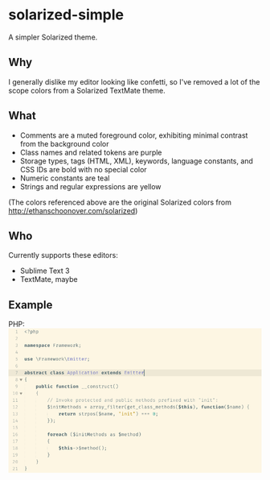 # solarized-simple
A simpler Solarized theme.

## Why
I generally dislike my editor looking like confetti, so I've removed a lot of the scope colors from a Solarized TextMate theme.

## What
- Comments are a muted foreground color, exhibiting minimal contrast from the background color
- Class names and related tokens are purple
- Storage types, tags (HTML, XML), keywords, language constants, and CSS IDs are bold with no special color
- Numeric constants are teal
- Strings and regular expressions are yellow

(The colors referenced above are the original Solarized colors from http://ethanschoonover.com/solarized)

## Who
Currently supports these editors:
- Sublime Text 3
- TextMate, maybe

## Example
PHP:
![alt text](https://raw.githubusercontent.com/jadefish/solarized-simple/master/samples/PHP.png)
